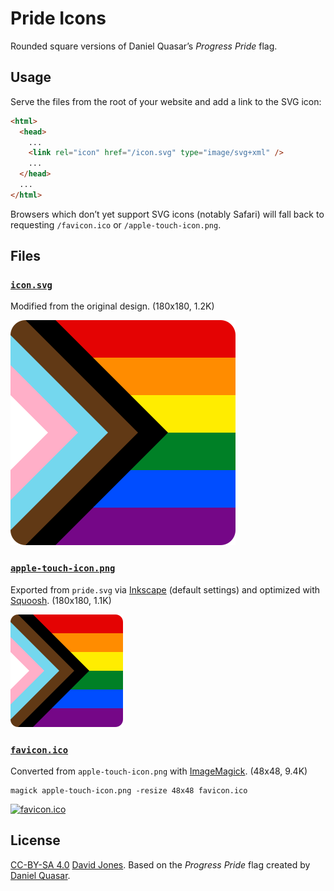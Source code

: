# Pride Icons

Rounded square versions of Daniel Quasar’s _Progress Pride_ flag.

## Usage

Serve the files from the root of your website and add a link to the SVG icon:

```html
<html>
  <head>
    ...
    <link rel="icon" href="/icon.svg" type="image/svg+xml" />
    ...
  </head>
  ...
</html>
```

Browsers which don’t yet support SVG icons (notably Safari) will fall back to requesting `/favicon.ico` or `/apple-touch-icon.png`.

## Files

### [`icon.svg`](icon.svg)

Modified from the original design. (180x180, 1.2K)

[![icon.svg](icon.svg)](icon.svg)

### [`apple-touch-icon.png`](apple-touch-icon.png)

Exported from `pride.svg` via [Inkscape](https://inkscape.org) (default settings) and optimized with [Squoosh](https://squoosh.app). (180x180, 1.1K)

[![apple-touch-icon.png](apple-touch-icon.png)](apple-touch-icon.png)

### [`favicon.ico`](favicon.ico)

Converted from `apple-touch-icon.png` with [ImageMagick](https://www.imagemagick.org). (48x48, 9.4K)

```shell
magick apple-touch-icon.png -resize 48x48 favicon.ico
```

[![favicon.ico](favicon.ico)](favicon.ico)

## License

[CC-BY-SA 4.0](https://creativecommons.org/licenses/by-nc-sa/4.0/) [David Jones](https://david.omg.lol). Based on the _Progress Pride_ flag created by [Daniel Quasar](https://progress.gay).

